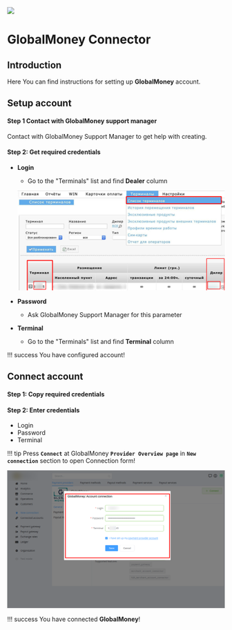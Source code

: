 <img src="https://static.openfintech.io/payment_providers/globalmoney/logo.svg?w=400" width="300px">

# GlobalMoney Connector

## Introduction

Here You can find  instructions for setting up **GlobalMoney**  account.

## Setup account

#### Step 1 Contact with GlobalMoney support manager

Contact with GlobalMoney Support Manager to get help with creating. 


#### Step 2: Get required credentials

- **Login**
    - Go to the "Terminals" list and find **Dealer** column

    ![Creds](images/creds.png)

- **Password**
    - Ask GlobalMoney Support Manager for this parameter

- **Terminal**
    - Go to the "Terminals" list and find **Terminal** column

!!! success
    You have configured account!




## Connect account

#### Step 1: Copy required credentials


#### Step 2: Enter credentials

- Login
- Password
- Terminal

!!! tip
    Press **`Connect`** at GlobalMoney **`Provider Overview page`** in **`New connection`** section to open Connection form!


![Connect](images/globalmoney_connect.png)


!!! success
    You have connected **GlobalMoney**!